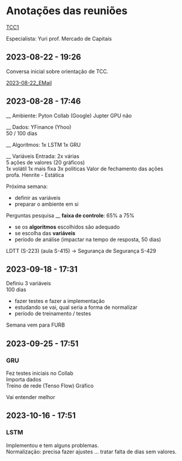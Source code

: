 # Anotações das reuniões  

[TCC1](TCC1 "TCC1")  

Especialista: Yuri prof. Mercado de Capitais


## 2023-08-22 - 19:26

Conversa inicial sobre orientação de TCC.  

[2023-08-22_EMail](2023-08-22_EMail.pdf)  

## 2023-08-28 - 17:46

__ Ambiente:
Pyton
Collab (Google)
Jupter
GPU não

__ Dados:
YFinance (Yhoo)  
50 / 100 dias  

__ Algoritmos:
1x LSTM
1x GRU

__ Variáveis Entrada:
2x várias  
5 ações de valores (20 gráficos)  
  1x volátil
  1x mais fixa
  3x politicas
Valor de fechamento das ações  
profa. Henrite - Estática  

Próxima semana:

- definir as variáveis  
- preparar o ambiente em si  
  
Perguntas pesquisa __ **faixa de controle**: 65% a 75%  

- se os **algoritmos** escolhidos são adequado  
- se escolha das **variáveis**  
- período de análise (impactar na tempo de resposta, 50 dias)  

LDTT (S-223) (aula S-415) -> Segurança de Segurança S-429

## 2023-09-18 - 17:31

Definiu 3 variáveis  
100 dias  

- fazer testes e fazer a implementação  
- estudando se vai, qual seria a forma de normalizar  
- período de treinamento / testes  

Semana vem para FURB  

## 2023-09-25 - 17:51

### GRU

Fez testes iniciais no Collab  
Importa dados  
Treino de rede  (Tenso Flow)
Gráfico  

Vai entender melhor  

## 2023-10-16 - 17:51

### LSTM

Implementou e tem alguns problemas.  
Normalização: precisa fazer ajustes ... tratar falta de dias sem valores.  

